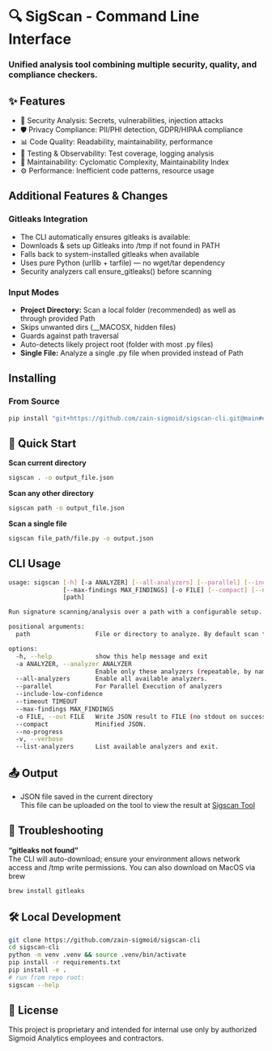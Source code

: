 # 🔍 SigScan - Command Line Interface
### Unified analysis tool combining multiple security, quality, and compliance checkers.

## ✨ Features
- 🔐 Security Analysis: Secrets, vulnerabilities, injection attacks
- 🛡️ Privacy Compliance: PII/PHI detection, GDPR/HIPAA compliance
- 📊 Code Quality: Readability, maintainability, performance
- 🧪 Testing & Observability: Test coverage, logging analysis
- 🧰 Maintainability: Cyclomatic Complexity, Maintainability Index
- ⚙️ Performance: Inefficient code patterns, resource usage

## Additional Features & Changes

### Gitleaks Integration
- The CLI automatically ensures gitleaks is available:
- Downloads & sets up Gitleaks into /tmp if not found in PATH
- Falls back to system-installed gitleaks when available
- Uses pure Python (urllib + tarfile) — no wget/tar dependency
- Security analyzers call ensure_gitleaks() before scanning

### Input Modes
- **Project Directory:** Scan a local folder (recommended) as well as through provided Path
- Skips unwanted dirs (__MACOSX, hidden files)
- Guards against path traversal
- Auto-detects likely project root (folder with most .py files)
- **Single File:** Analyze a single .py file when provided instead of Path

## Installing
### From Source
```bash
pip install "git+https://github.com/zain-sigmoid/sigscan-cli.git@main#egg=sigscan"
```

## 🚀 Quick Start

**Scan current directory**
```bash
sigscan . -o output_file.json
```

**Scan any other directory**
```bash
sigscan path -o output_file.json
```

**Scan a single file**
```bash
sigscan file_path/file.py -o output.json
```

## CLI Usage
```bash
usage: sigscan [-h] [-a ANALYZER] [--all-analyzers] [--parallel] [--include-low-confidence] [--timeout TIMEOUT]
               [--max-findings MAX_FINDINGS] [-o FILE] [--compact] [--no-progress] [-v] [--list-analyzers]
               [path]

Run signature scanning/analysis over a path with a configurable setup.

positional arguments:
  path                  File or directory to analyze. By default scan the current folder from terminal

options:
  -h, --help            show this help message and exit
  -a ANALYZER, --analyzer ANALYZER
                        Enable only these analyzers (repeatable, by name).
  --all-analyzers       Enable all available analyzers.
  --parallel            For Parallel Execution of analyzers
  --include-low-confidence
  --timeout TIMEOUT
  --max-findings MAX_FINDINGS
  -o FILE, --out FILE   Write JSON result to FILE (no stdout on success).
  --compact             Minified JSON.
  --no-progress
  -v, --verbose
  --list-analyzers      List available analyzers and exit.
```

## 📤 Output
- JSON file saved in the current directory<br>
This file can be uploaded on the tool to view the result at <a href="https://code-quality.streamlit.app/" target="_blank">Sigscan Tool</a>

## 🧩 Troubleshooting
**“gitleaks not found”**<br>
The CLI will auto-download; ensure your environment allows network access and /tmp write permissions. You can also download on MacOS via brew
```bash
brew install gitleaks
```


## 🛠️ Local Development
```bash
git clone https://github.com/zain-sigmoid/sigscan-cli
cd sigscan-cli
python -m venv .venv && source .venv/bin/activate
pip install -r requirements.txt
pip install -e .
# run from repo root:
sigscan --help
```

## 📄 License
This project is proprietary and intended for internal use only by authorized Sigmoid Analytics employees and contractors.
